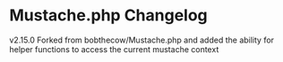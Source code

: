 Mustache.php Changelog
============

v2.15.0 Forked from bobthecow/Mustache.php and added the ability for helper functions to access the current mustache context